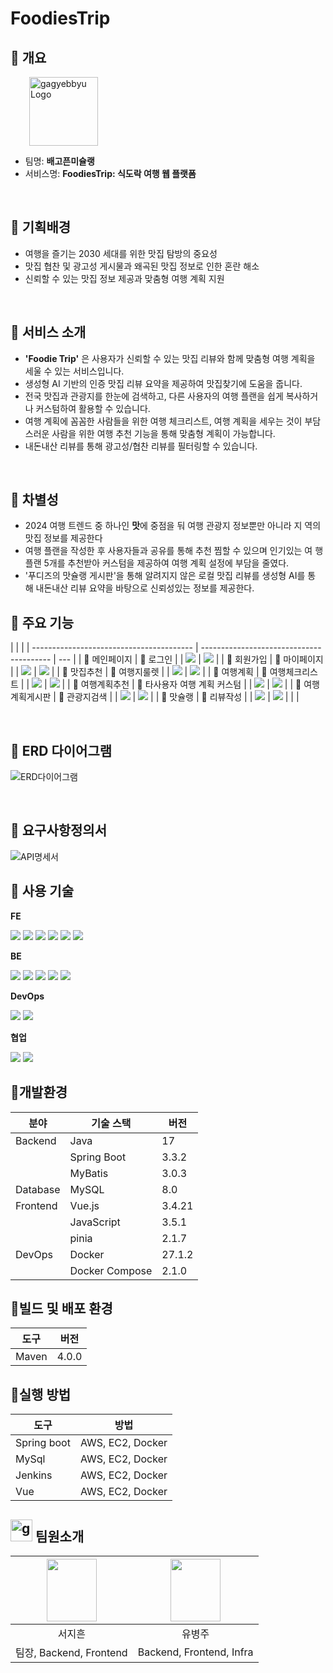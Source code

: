 # FoodiesTrip

## 🥞 개요

<p style="margin-left: 30px;">
    <img src="README_assets/logo.png" alt="gagyebbyu Logo" width="110" />
</p>

- 팀명: **배고픈미슐랭**
- 서비스명: **FoodiesTrip: 식도락 여행 웹 플랫폼**

<br/>

## 🍔 기획배경

- 여행을 즐기는 2030 세대를 위한 맛집 탐방의 중요성
- 맛집 협찬 및 광고성 게시물과 왜곡된 맛집 정보로 인한 혼란 해소
- 신뢰할 수 있는 맛집 정보 제공과 맞춤형 여행 계획 지원

<br/>

## 🥪 서비스 소개

- **'Foodie Trip'** 은 사용자가 신뢰할 수 있는 맛집 리뷰와 함께 맞춤형 여행 계획을 세울 수 있는 서비스입니다.
- 생성형 AI 기반의 인증 맛집 리뷰 요약을 제공하여 맛집찾기에 도움을 줍니다.
- 전국 맛집과 관광지를 한눈에 검색하고, 다른 사용자의 여행 플랜을 쉽게 복사하거나 커스텀하여 활용할 수 있습니다.
- 여행 계획에 꼼꼼한 사람들을 위한 여행 체크리스트, 여행 계획을 세우는 것이 부담스러운 사람을 위한 여행 추천 기능을 통해 맞춤형 계획이 가능합니다.
- 내돈내산 리뷰를 통해 광고성/협찬 리뷰를 필터링할 수 있습니다.

<br/>

## 🌭 차별성

- 2024 여행 트렌드 중 하나인 **맛**에 중점을 둬 여행 관광지 정보뿐만 아니라 지
  역의 맛집 정보를 제공한다
- 여행 플랜을 작성한 후 사용자들과 공유를 통해 추천 찜할 수 있으며 인기있는 여
  행 플랜 5개를 추천받아 커스텀을 제공하여 여행 계획 설정에 부담을 줄였다.
- '푸디즈의 맛슐랭 게시판'을 통해 알려지지 않은 로컬 맛집 리뷰를 생성형 AI를 통
  해 내돈내산 리뷰 요약을 바탕으로 신뢰성있는 정보를 제공한다.

## 🥨 주요 기능

|                                          |                                          |
| ---------------------------------------- | ---------------------------------------- | --- |
| 🍦 메인페이지                            | 🍩 로그인                                |
| ![](./README_assets/메인페이지.gif)      | ![ ](./README_assets/로그인.gif)         |
| 🍪 회원가입                              | 🥫 마이페이지                            |
| ![ ](./README_assets/회원가입.gif)       | ![ ](./README_assets/마이페이지.gif)     |
| 🍹 맛집추천                              | 🍅 여행지룰렛                            |
| ![ ](./README_assets/맛집추천.gif)       | ![ ](./README_assets/여행지룰렛.gif)     |
| 🥓 여행계획                              | 🥭 여행체크리스트                        |
| ![ ](./README_assets/여행계획.gif)       | ![ ](./README_assets/여행체크리스트.gif) |
| 📖 여행계획추천                          | 🍧 타사용자 여행 계획 커스텀             |
| ![ ](./README_assets/여행계획추천.gif)   | ![ ](./README_assets/여행계획복사.gif)   |
| 🍱 여행계획게시판                        | 🍣 관광지검색                            |
| ![ ](./README_assets/여행계획게시판.gif) | ![ ](./README_assets/관광지검색.gif)     |
| 🍵 맛슐랭                                | 🍰 리뷰작성                              |
| ![ ](./README_assets/맛슐랭.gif)         | ![ ](./README_assets/리뷰작성.gif)       |
| <!--                                     | 🍬 리뷰요약                              |     |
| ![ ](./README_assets/리뷰요약.gif)       |                                          | --> |

<br/>

## 🍜 ERD 다이어그램

![ERD다이어그램](README_assets/ERD.PNG)

<br/>

## 💬 요구사항정의서

![API명세서](README_assets/요구사항정의서.gif)

## 🍛 사용 기술

**FE**

<img src="https://img.shields.io/badge/VSCode-007ACC?style=for-the-badge&logo=visual-studio-code&logoColor=white">

<img src="https://img.shields.io/badge/Vue.js-4FC08D?style=for-the-badge&logo=vue-dot-js&logoColor=white">

  <img src="https://img.shields.io/badge/JavaScript-F7DF1E?style=for-the-badge&logo=javascript&logoColor=black">

  <img src="https://img.shields.io/badge/Pinia-FFD700?style=for-the-badge&logo=pinia&logoColor=white">

  <img src="https://img.shields.io/badge/HTML-E34F26?style=for-the-badge&logo=html5&logoColor=white">

  <img src="https://img.shields.io/badge/CSS-1572B6?style=for-the-badge&logo=css3&logoColor=white">

**BE**

<img src="https://img.shields.io/badge/IntellijIdea-000000?style=for-the-badge&logo=intellijidea&logoColor=white">

<img src="https://img.shields.io/badge/Springboot-6DB33F?style=for-the-badge&logo=springboot&logoColor=white">

<img src="https://img.shields.io/badge/MySQL-4479A1?style=for-the-badge&logo=mysql&logoColor=white">

<img src="https://img.shields.io/badge/MyBatis-DC382D?style=for-the-badge&logo=mybatis&logoColor=white">

<img src="https://img.shields.io/badge/Java-007396?style=for-the-badge&logo=Java&logoColor=white"/>

**DevOps**

<img src="https://img.shields.io/badge/Docker-2496ED?style=for-the-badge&logo=docker&logoColor=white">

<img src="https://img.shields.io/badge/Jenkins-3178C6?style=for-the-badge&logo=jenkins&logoColor=white"/>

**협업**

<img src="https://img.shields.io/badge/GitHub-000000?style=for-the-badge&logo=github&logoColor=white">

<img src="https://img.shields.io/badge/Notion-000000?style=for-the-badge&logo=notion&logoColor=white">

<br/>

<!-- ## 🥘 시스템 아키텍처

![시스템 아키텍처](https://github.com/user-attachments/assets/5310207c-be50-4b7b-9994-f20f3ca457cb) -->

## 🍔개발환경

| 분야     | 기술 스택      | 버전   |
| -------- | -------------- | ------ |
| Backend  | Java           | 17     |
|          | Spring Boot    | 3.3.2  |
|          | MyBatis        | 3.0.3  |
| Database | MySQL          | 8.0    |
| Frontend | Vue.js         | 3.4.21 |
|          | JavaScript     | 3.5.1  |
|          | pinia          | 2.1.7  |
| DevOps   | Docker         | 27.1.2 |
|          | Docker Compose | 2.1.0  |

## 🍙빌드 및 배포 환경

| 도구  | 버전  |
| ----- | ----- |
| Maven | 4.0.0 |

## 🍖실행 방법

| 도구        | 방법             |
| ----------- | ---------------- |
| Spring boot | AWS, EC2, Docker |
| MySql       | AWS, EC2, Docker |
| Jenkins     | AWS, EC2, Docker |
| Vue         | AWS, EC2, Docker |

## <img src="README_assets/logo.PNG" alt="gagyebbyu Logo" width="35" /> 팀원소개

| <img src="./README_assets/서지흔.png" width="80" height="100"> | <img src="./README_assets/유병주.png" width="80" height="100"> |
| :------------------------------------------------------------: | :------------------------------------------------------------: |
|                             서지흔                             |                             유병주                             |
|                    팀장, Backend, Frontend                     |                    Backend, Frontend, Infra                    |
